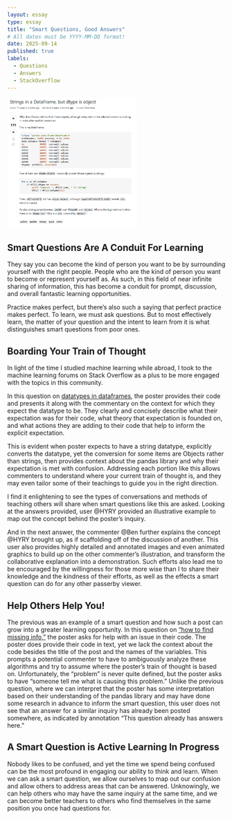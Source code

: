 ```yaml
---
layout: essay
type: essay
title: "Smart Questions, Good Answers"
# All dates must be YYYY-MM-DD format!
date: 2025-09-14
published: true
labels:
  - Questions
  - Answers
  - StackOverflow
---
```


<img width="300px" class="rounded float-start pe-4" src="img/stackoverflow-smart.png">

## Smart Questions Are A Conduit For Learning 

They say you can become the kind of person you want to be by surrounding yourself with the right people. People who are the kind of person you want to become or represent yourself as. 
As such, in this field of near infinite sharing of information, this has become a conduit for prompt, discussion, and overall fantastic learning opportunities. 

Practice makes perfect, but there’s also such a saying that perfect practice makes perfect. 
To learn, we must ask questions. But to most effectively learn, the matter of your question and the intent to learn from it is what distinguishes smart questions from poor ones. 

## Boarding Your Train of Thought
In light of the time I studied machine learning while abroad, I took to the machine learning forums on Stack Overflow as a plus to be more engaged with the topics in this community. 

In this question on [datatypes in dataframes](https://stackoverflow.com/questions/21018654/strings-in-a-dataframe-but-dtype-is-object/60748009#60748009), the poster provides their code and presents it along with the commentary on the context for which they expect the datatype to be. They clearly and concisely describe what their expectation was for their code, what theory that expectation is founded on, and what actions they are adding to their code that help to inform the explicit expectation. 

This is evident when poster expects to have a string datatype, explicitly converts the datatype, yet the conversion for some items are Objects rather than strings, then provides context about the pandas library and why their expectation is met with confusion. Addressing each portion like this allows commenters to understand where your current train of thought is, and they may even tailor some of their teachings to guide you in the right direction.

I find it enlightening to see the types of conversations and methods of teaching others will share when smart questions like this are asked. Looking at the answers provided, user @HYRY provided an illustrative example to map out the concept behind the poster’s inquiry. 

And in the next answer, the commenter @Ben further explains the concept @HYRY brought up, as if scaffolding off of the discussion of another. This user also provides highly detailed and annotated images and even animated graphics to build up on the other commenter’s illustration, and transform the collaborative explanation into a demonstration. Such efforts also lead me to be encouraged by the willingness for those more wise than I to share their knowledge and the kindness of their efforts, as well as the effects a smart question can do for any other passerby viewer. 

## Help Others Help You!

The previous was an example of a smart question and how such a post can grow into a greater learning opportunity. In this question on [“how to find missing info,”](https://stackoverflow.com/questions/60262828/machine-learning-how-to-find-missing-info) the poster asks for help with an issue in their code. The poster does provide their code in text, yet we lack the context about the code besides the title of the post and the names of the variables. This prompts a potential commenter to have to ambiguously analyze these algorithms and try to assume where the poster’s train of thought is based on. Unfortunately, the “problem” is never quite defined, but the poster asks to have “someone tell me what is causing this problem.” Unlike the previous question, where we can interpret that the poster has some interpretation based on their understanding of the pandas library and may have done some research in advance to inform the smart question, this user does not see that an answer for a similar inquiry has already been posted somewhere, as indicated by annotation “This question already has answers here.” 

## A Smart Question is Active Learning In Progress
Nobody likes to be confused, and yet the time we spend being confused can be the most profound in engaging our ability to think and learn. When we can ask a smart question, we allow ourselves to map out our confusion and allow others to address areas that can be answered. Unknowingly, we can help others who may have the same inquiry at the same time, and we can become better teachers to others who find themselves in the same position you once had questions for. 
